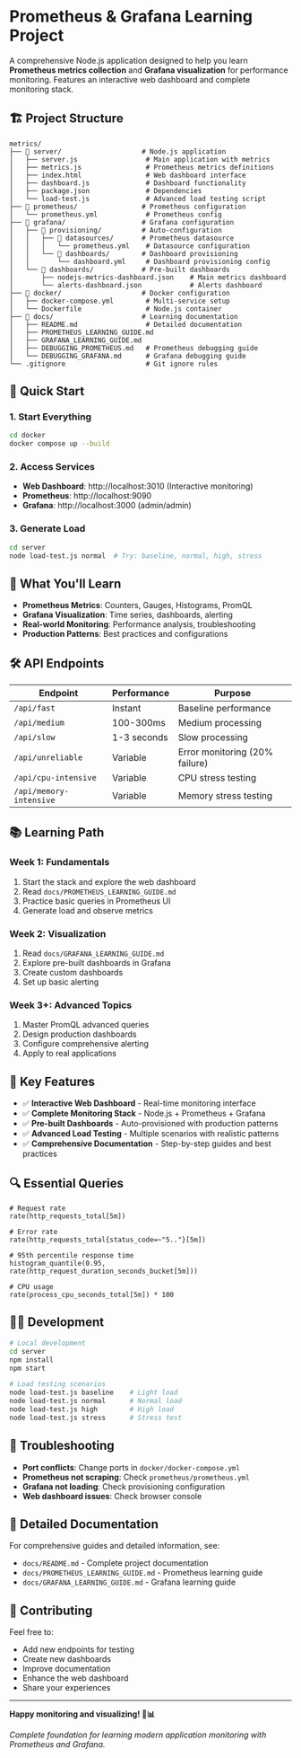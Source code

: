 # Prometheus & Grafana Learning Project

A comprehensive Node.js application designed to help you learn **Prometheus metrics collection** and **Grafana visualization** for performance monitoring. Features an interactive web dashboard and complete monitoring stack.

## 🏗️ Project Structure

```
metrics/
├── 📁 server/                    # Node.js application
│   ├── server.js                 # Main application with metrics
│   ├── metrics.js                # Prometheus metrics definitions
│   ├── index.html                # Web dashboard interface
│   ├── dashboard.js              # Dashboard functionality
│   ├── package.json              # Dependencies
│   └── load-test.js              # Advanced load testing script
├── 📁 prometheus/                # Prometheus configuration
│   └── prometheus.yml            # Prometheus config
├── 📁 grafana/                   # Grafana configuration
│   ├── 📁 provisioning/          # Auto-configuration
│   │   ├── 📁 datasources/       # Prometheus datasource
│   │   │   └── prometheus.yml    # Datasource configuration
│   │   └── 📁 dashboards/        # Dashboard provisioning
│   │       └── dashboard.yml     # Dashboard provisioning config
│   └── 📁 dashboards/            # Pre-built dashboards
│       ├── nodejs-metrics-dashboard.json    # Main metrics dashboard
│       └── alerts-dashboard.json            # Alerts dashboard
├── 📁 docker/                    # Docker configuration
│   ├── docker-compose.yml        # Multi-service setup
│   └── Dockerfile                # Node.js container
├── 📁 docs/                      # Learning documentation
│   ├── README.md                 # Detailed documentation
│   ├── PROMETHEUS_LEARNING_GUIDE.md
│   ├── GRAFANA_LEARNING_GUIDE.md
│   ├── DEBUGGING_PROMETHEUS.md   # Prometheus debugging guide
│   └── DEBUGGING_GRAFANA.md      # Grafana debugging guide
└── .gitignore                    # Git ignore rules
```

## 🚀 Quick Start

### 1. Start Everything

```bash
cd docker
docker compose up --build
```

### 2. Access Services

- **Web Dashboard**: http://localhost:3010 (Interactive monitoring)
- **Prometheus**: http://localhost:9090
- **Grafana**: http://localhost:3000 (admin/admin)

### 3. Generate Load

```bash
cd server
node load-test.js normal  # Try: baseline, normal, high, stress
```

## 🎯 What You'll Learn

- **Prometheus Metrics**: Counters, Gauges, Histograms, PromQL
- **Grafana Visualization**: Time series, dashboards, alerting
- **Real-world Monitoring**: Performance analysis, troubleshooting
- **Production Patterns**: Best practices and configurations

## 🛠️ API Endpoints

| Endpoint                | Performance | Purpose                        |
| ----------------------- | ----------- | ------------------------------ |
| `/api/fast`             | Instant     | Baseline performance           |
| `/api/medium`           | 100-300ms   | Medium processing              |
| `/api/slow`             | 1-3 seconds | Slow processing                |
| `/api/unreliable`       | Variable    | Error monitoring (20% failure) |
| `/api/cpu-intensive`    | Variable    | CPU stress testing             |
| `/api/memory-intensive` | Variable    | Memory stress testing          |

## 📚 Learning Path

### Week 1: Fundamentals

1. Start the stack and explore the web dashboard
2. Read `docs/PROMETHEUS_LEARNING_GUIDE.md`
3. Practice basic queries in Prometheus UI
4. Generate load and observe metrics

### Week 2: Visualization

1. Read `docs/GRAFANA_LEARNING_GUIDE.md`
2. Explore pre-built dashboards in Grafana
3. Create custom dashboards
4. Set up basic alerting

### Week 3+: Advanced Topics

1. Master PromQL advanced queries
2. Design production dashboards
3. Configure comprehensive alerting
4. Apply to real applications

## 🎨 Key Features

- ✅ **Interactive Web Dashboard** - Real-time monitoring interface
- ✅ **Complete Monitoring Stack** - Node.js + Prometheus + Grafana
- ✅ **Pre-built Dashboards** - Auto-provisioned with production patterns
- ✅ **Advanced Load Testing** - Multiple scenarios with realistic patterns
- ✅ **Comprehensive Documentation** - Step-by-step guides and best practices

## 🔍 Essential Queries

```promql
# Request rate
rate(http_requests_total[5m])

# Error rate
rate(http_requests_total{status_code=~"5.."}[5m])

# 95th percentile response time
histogram_quantile(0.95, rate(http_request_duration_seconds_bucket[5m]))

# CPU usage
rate(process_cpu_seconds_total[5m]) * 100
```

## 🏃‍♂️ Development

```bash
# Local development
cd server
npm install
npm start

# Load testing scenarios
node load-test.js baseline    # Light load
node load-test.js normal      # Normal load
node load-test.js high        # High load
node load-test.js stress      # Stress test
```

## 🐛 Troubleshooting

- **Port conflicts**: Change ports in `docker/docker-compose.yml`
- **Prometheus not scraping**: Check `prometheus/prometheus.yml`
- **Grafana not loading**: Check provisioning configuration
- **Web dashboard issues**: Check browser console

## 📖 Detailed Documentation

For comprehensive guides and detailed information, see:

- `docs/README.md` - Complete project documentation
- `docs/PROMETHEUS_LEARNING_GUIDE.md` - Prometheus learning guide
- `docs/GRAFANA_LEARNING_GUIDE.md` - Grafana learning guide

## 🤝 Contributing

Feel free to:

- Add new endpoints for testing
- Create new dashboards
- Improve documentation
- Enhance the web dashboard
- Share your experiences

---

**Happy monitoring and visualizing! 🎉📊**

_Complete foundation for learning modern application monitoring with Prometheus and Grafana._

